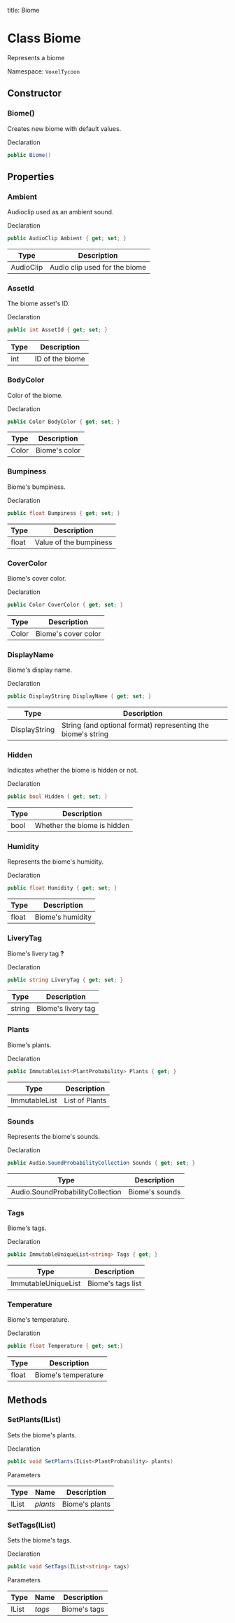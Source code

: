 title: Biome

# Class Biome

Represents a biome

Namespace: `VoxelTycoon`

## Constructor

### Biome()

Creates new biome with default values.

Declaration

```csharp
public Biome()
```

## Properties

### Ambient

Audioclip used as an ambient sound.

Declaration

```csharp
public AudioClip Ambient { get; set; }
```

| Type      | Description                   |
| --------- | ----------------------------- |
| AudioClip | Audio clip used for the biome |


### AssetId

The biome asset's ID.

Declaration

```csharp
public int AssetId { get; set; }
```

| Type | Description     |
| ---- | --------------- |
| int  | ID of the biome |

### BodyColor

Color of the biome.

Declaration

```csharp
public Color BodyColor { get; set; }
```

| Type  | Description   |
| ----- | ------------- |
| Color | Biome's color |

### Bumpiness

Biome's bumpiness.

Declaration

```csharp
public float Bumpiness { get; set; }
```

| Type  | Description            |
| ----- | ---------------------- |
| float | Value of the bumpiness |

### CoverColor

Biome's cover color.

Declaration

```csharp
public Color CoverColor { get; set; }
```

| Type  | Description         |
| ----- | ------------------- |
| Color | Biome's cover color |

### DisplayName

Biome's display name.

Declaration

```csharp
public DisplayString DisplayName { get; set; }
```

| Type          | Description                                                  |
| ------------- | ------------------------------------------------------------ |
| DisplayString | String (and optional format) representing the biome's string |

### Hidden

Indicates whether the biome is hidden or not.

Declaration

```csharp
public bool Hidden { get; set; }
```

| Type | Description                 |
| ---- | --------------------------- |
| bool | Whether the biome is hidden |

### Humidity

Represents the biome's humidity.

Declaration

```csharp
public float Humidity { get; set; }
```

| Type  | Description      |
| ----- | ---------------- |
| float | Biome's humidity |

### LiveryTag

Biome's livery tag **?**

Declaration

```csharp
public string LiveryTag { get; set; }
```

| Type   | Description        |
| ------ | ------------------ |
| string | Biome's livery tag |

### Plants

Biome's plants.

Declaration

```csharp
public ImmutableList<PlantProbability> Plants { get; }
```

| Type                            | Description    |
| ------------------------------- | -------------- |
| ImmutableList<PlantProbability> | List of Plants |

### Sounds

Represents the biome's sounds.

Declaration

```csharp
public Audio.SoundProbabilityCollection Sounds { get; set; }
```

| Type                             | Description    |
| -------------------------------- | -------------- |
| Audio.SoundProbabilityCollection | Biome's sounds |

### Tags

Biome's tags.

Declaration

```csharp
public ImmutableUniqueList<string> Tags { get; }
```

| Type                        | Description       |
| --------------------------- | ----------------- |
| ImmutableUniqueList<string> | Biome's tags list |

### Temperature

Biome's temperature.

Declaration

```csharp
public float Temperature { get; set;}
```

| Type  | Description         |
| ----- | ------------------- |
| float | Biome's temperature |


## Methods

### SetPlants(IList<PlantProbability>)

Sets the biome's plants.

Declaration

```csharp
public void SetPlants(IList<PlantProbability> plants)
```

Parameters

| Type                    | Name     | Description    |
| ----------------------- | -------- | -------------- |
| IList<PlantProbability> | _plants_ | Biome's plants |

### SetTags(IList<string>)

Sets the biome's tags.

Declaration

```csharp
public void SetTags(IList<string> tags)
```

Parameters

| Type          | Name   | Description  |
| ------------- | ------ | ------------ |
| IList<string> | _tags_ | Biome's tags |
